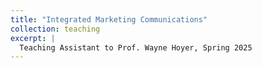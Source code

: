 ```yaml
---
title: "Integrated Marketing Communications"
collection: teaching
excerpt: |
  Teaching Assistant to Prof. Wayne Hoyer, Spring 2025
---
```


